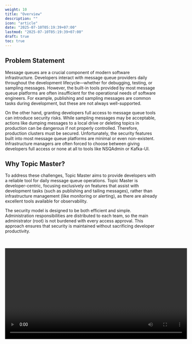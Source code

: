 ```yaml
---
weight: 10
title: "Overview"
description: ""
icon: "article"
date: "2025-07-10T05:19:39+07:00"
lastmod: "2025-07-10T05:19:39+07:00"
draft: true
toc: true
---
```


## Problem Statement

Message queues are a crucial component of modern software infrastructure. Developers interact with message queue providers daily throughout the development lifecycle—whether for debugging, testing, or sampling messages. However, the built-in tools provided by most message queue platforms are often insufficient for the operational needs of software engineers. For example, publishing and sampling messages are common tasks during development, but these are not always well-supported.

On the other hand, granting developers full access to message queue tools can introduce security risks. While sampling messages may be acceptable, actions like dumping messages to a local drive or deleting topics in production can be dangerous if not properly controlled. Therefore, production clusters must be secured. Unfortunately, the security features built into most message queue platforms are minimal or even non-existent. Infrastructure managers are often forced to choose between giving developers full access or none at all to tools like NSQAdmin or Kafka-UI.

## Why Topic Master?

To address these challenges, Topic Master aims to provide developers with a reliable tool for daily message queue operations. Topic Master is developer-centric, focusing exclusively on features that assist with development tasks (such as publishing and tailing messages), rather than infrastructure management (like monitoring or alerting), as there are already excellent tools available for observability.

The security model is designed to be both efficient and simple. Administration responsibilities are distributed to each team, so the main administrator (root) is not burdened with every access approval. This approach ensures that security is maintained without sacrificing developer productivity.

<br>
<br>

<video controls width="600">
  <source src="/images/docs/access_enforcement.mp4" type="video/mp4">
  Your browser does not support the video tag.
</video>

